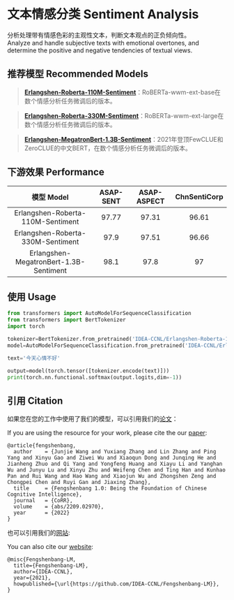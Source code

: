# 文本情感分类 Sentiment Analysis

分析处理带有情感色彩的主观性文本，判断文本观点的正负倾向性。  
Analyze and handle subjective texts with emotional overtones, and determine the positive and negative tendencies of textual views.

## 推荐模型 Recommended Models

> [**Erlangshen-Roberta-110M-Sentiment**](https://huggingface.co/IDEA-CCNL/Erlangshen-Roberta-110M-Sentiment)：RoBERTa-wwm-ext-base在数个情感分析任务微调后的版本。

> [**Erlangshen-Roberta-330M-Sentiment**](https://huggingface.co/IDEA-CCNL/Erlangshen-Roberta-330M-Sentiment)：RoBERTa-wwm-ext-large在数个情感分析任务微调后的版本。

> [**Erlangshen-MegatronBert-1.3B-Sentiment**](https://huggingface.co/IDEA-CCNL/Erlangshen-MegatronBert-1.3B-Sentiment)：2021年登顶FewCLUE和ZeroCLUE的中文BERT，在数个情感分析任务微调后的版本。

## 下游效果 Performance
|    模型 Model   | ASAP-SENT    |  ASAP-ASPECT  | ChnSentiCorp    |
| :--------:    | :-----:  | :----:  | :-----:   | 
| Erlangshen-Roberta-110M-Sentiment | 97.77     |   97.31    | 96.61     |
| Erlangshen-Roberta-330M-Sentiment | 97.9      |   97.51    | 96.66      |  
| Erlangshen-MegatronBert-1.3B-Sentiment | 98.1     |   97.8    | 97      | 


## 使用 Usage

``` python
from transformers import AutoModelForSequenceClassification
from transformers import BertTokenizer
import torch

tokenizer=BertTokenizer.from_pretrained('IDEA-CCNL/Erlangshen-Roberta-110M-Sentiment')
model=AutoModelForSequenceClassification.from_pretrained('IDEA-CCNL/Erlangshen-Roberta-110M-Sentiment')

text='今天心情不好'

output=model(torch.tensor([tokenizer.encode(text)]))
print(torch.nn.functional.softmax(output.logits,dim=-1))
```


## 引用 Citation

如果您在您的工作中使用了我们的模型，可以引用我们的[论文](https://arxiv.org/abs/2209.02970)：

If you are using the resource for your work, please cite the our [paper](https://arxiv.org/abs/2209.02970):

```text
@article{fengshenbang,
  author    = {Junjie Wang and Yuxiang Zhang and Lin Zhang and Ping Yang and Xinyu Gao and Ziwei Wu and Xiaoqun Dong and Junqing He and Jianheng Zhuo and Qi Yang and Yongfeng Huang and Xiayu Li and Yanghan Wu and Junyu Lu and Xinyu Zhu and Weifeng Chen and Ting Han and Kunhao Pan and Rui Wang and Hao Wang and Xiaojun Wu and Zhongshen Zeng and Chongpei Chen and Ruyi Gan and Jiaxing Zhang},
  title     = {Fengshenbang 1.0: Being the Foundation of Chinese Cognitive Intelligence},
  journal   = {CoRR},
  volume    = {abs/2209.02970},
  year      = {2022}
}
```

也可以引用我们的[网站](https://github.com/IDEA-CCNL/Fengshenbang-LM/):

You can also cite our [website](https://github.com/IDEA-CCNL/Fengshenbang-LM/):

```text
@misc{Fengshenbang-LM,
  title={Fengshenbang-LM},
  author={IDEA-CCNL},
  year={2021},
  howpublished={\url{https://github.com/IDEA-CCNL/Fengshenbang-LM}},
}
```
